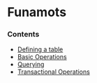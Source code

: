 # Funamots

### Contents

- [Defining a table](./defining-tables.md)
- [Basic Operations](./basic-operations.md)
- [Querying](./querying.md)
- [Transactional Operations](./transactional-operations.md)
